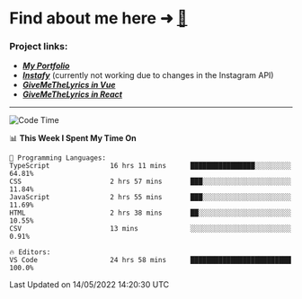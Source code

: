 # Find about me here ➜ [🧑](https://pauabella.dev)

### Project links:
- ***[My Portfolio](https://pauabella.dev)***
- ***[Instafy](https://instafy.me)*** (currently not working due to changes in the Instagram API)
- ***[GiveMeTheLyrics in Vue](https://lyrics.pauabella.dev)***
- ***[GiveMeTheLyrics in React](https://pauabella.dev/GiveMeTheLyrics)***

---
<!--START_SECTION:waka-->
![Code Time](http://img.shields.io/badge/Code%20Time-1%2C051%20hrs%2050%20mins-blue)

📊 **This Week I Spent My Time On** 

```text
💬 Programming Languages: 
TypeScript               16 hrs 11 mins      ████████████████░░░░░░░░░   64.81% 
CSS                      2 hrs 57 mins       ███░░░░░░░░░░░░░░░░░░░░░░   11.84% 
JavaScript               2 hrs 55 mins       ███░░░░░░░░░░░░░░░░░░░░░░   11.69% 
HTML                     2 hrs 38 mins       ██░░░░░░░░░░░░░░░░░░░░░░░   10.55% 
CSV                      13 mins             ░░░░░░░░░░░░░░░░░░░░░░░░░   0.91%

🔥 Editors: 
VS Code                  24 hrs 58 mins      █████████████████████████   100.0%

```


 Last Updated on 14/05/2022 14:20:30 UTC
<!--END_SECTION:waka-->
